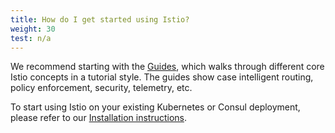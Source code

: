 ```yaml
---
title: How do I get started using Istio?
weight: 30
test: n/a
---
```


We recommend starting with the [Guides](/docs/examples/), which walks
through different core Istio concepts in a tutorial style. The guides show
case intelligent routing, policy enforcement, security, telemetry, etc.

To start using Istio on your existing Kubernetes or Consul deployment, please refer to our [Installation instructions](/docs/setup/).
